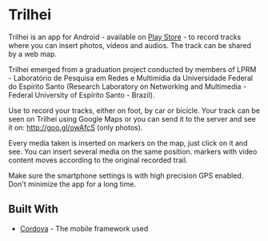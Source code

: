 # Trilhei
Trilhei is an app for Android - available on <a href="https://play.google.com/store/apps/details?id=com.phonegap.trilhei">Play Store</a> - to record tracks where you can insert photos, videos and audios. The track can be shared by a web map.

Trilhei emerged from a graduation project conducted by members of LPRM - Laboratório de Pesquisa em Redes e Multimídia da Universidade Federal do Espírito Santo (Research Laboratory on Networking and Multimedia - Federal University of Espírito Santo - Brazil).

Use to record your tracks, either on foot, by car or bicicle. Your track can be seen on Trilhei using Google Maps or you can send it to the server and see it on: http://goo.gl/owAfcS (only photos).

Every media taken is inserted on markers on the map, just click on it and see. You can insert several media on the same position. markers with video content moves according to the original recorded trail.

Make sure the smartphone settings is with high precision GPS enabled. Don't minimize the app for a long time.

## Built With

* [Cordova](https://cordova.apache.org/) - The mobile framework used
